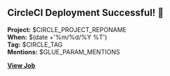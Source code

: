 ## CircleCI Deployment Successful! 🎉

**Project:** $CIRCLE_PROJECT_REPONAME  
**When:** $(date +'%m/%d/%Y %T')  
**Tag:** $CIRCLE_TAG  
**Mentions:** $GLUE_PARAM_MENTIONS

[**View Job**](${CIRCLE_BUILD_URL})